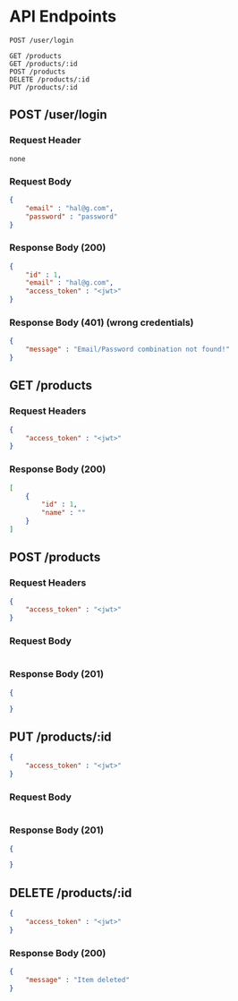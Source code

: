 # API Endpoints

```
POST /user/login

GET /products
GET /products/:id
POST /products
DELETE /products/:id
PUT /products/:id
```

## POST /user/login
### Request Header
```
none
```

### Request Body
```json
{
    "email" : "hal@g.com",
    "password" : "password"
}
```

### Response Body (200)
```json
{
    "id" : 1,
    "email" : "hal@g.com",
    "access_token" : "<jwt>"
}
```

### Response Body (401) (wrong credentials)
```json
{
    "message" : "Email/Password combination not found!"
}
```

## GET /products
### Request Headers
```json
{
    "access_token" : "<jwt>"
}

```

### Response Body (200)
```json
[
    {
        "id" : 1,
        "name" : ""
    }
]
```

## POST /products
### Request Headers
```json
{
    "access_token" : "<jwt>"
}
```

### Request Body
```json

```


### Response Body (201)
```json
{

}
```


## PUT /products/:id
```json
{
    "access_token" : "<jwt>"
}
```

### Request Body
```json

```


### Response Body (201)
```json
{

}
```


## DELETE /products/:id
```json
{
    "access_token" : "<jwt>"
}
```

### Response Body (200)
```json
{
    "message" : "Item deleted"
}
```
